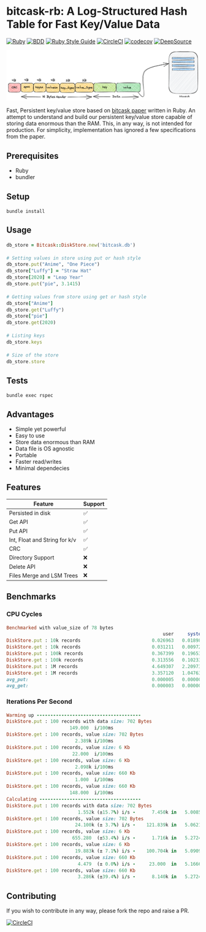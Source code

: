 # bitcask-rb: A Log-Structured Hash Table for Fast Key/Value Data

[![Ruby](https://img.shields.io/badge/ruby-3.1.1-brightgreen)](https://www.ruby-lang.org/en/)
[![BDD](https://img.shields.io/badge/rspec-3.1-green)](https://rspec.info/)
[![Ruby Style Guide](https://img.shields.io/badge/code%20style-rubocop-red)](https://github.com/rubocop/rubocop)
[![CircleCI](https://dl.circleci.com/status-badge/img/gh/dineshgowda24/bitcask-rb/tree/main.svg?style=shield)](https://dl.circleci.com/status-badge/redirect/gh/dineshgowda24/bitcask-rb/tree/main)
[![codecov](https://codecov.io/gh/dineshgowda24/bitcask-rb/branch/main/graph/badge.svg?token=HY8IQSEKCA)](https://codecov.io/gh/dineshgowda24/bitcask-rb)
[![DeepSource](https://deepsource.io/gh/dineshgowda24/bitcask-rb.svg/?label=active+issues&token=aISrLFG-Rwka_9MMiZixX_NT)](https://deepsource.io/gh/dineshgowda24/bitcask-rb/?ref=repository-badge)

<img src="image.png"/>

Fast, Persistent key/value store based on [bitcask paper](https://riak.com/assets/bitcask-intro.pdf) written in Ruby.
An attempt to understand and build our persistent key/value store capable of storing data enormous than the RAM. This, in any way, is not intended for production. For simplicity, implementation has ignored a few specifications from the paper.

## Prerequisites

- Ruby
- bundler

## Setup

```shell
bundle install
```

## Usage

```ruby
db_store = Bitcask::DiskStore.new('bitcask.db')

# Setting values in store using put or hash style
db_store.put("Anime", "One Piece")
db_store["Luffy"] = "Straw Hat"
db_store[2020] = "Leap Year"
db_store.put("pie", 3.1415)

# Getting values from store using get or hash style
db_store["Anime"]
db_store.get("Luffy")
db_store["pie"]
db_store.get(2020)

# Listing keys
db_store.keys

# Size of the store
db_store.store
```

## Tests

```shell
bundle exec rspec
```

## Advantages

- Simple yet powerful
- Easy to use
- Store data enormous than RAM
- Data file is OS agnostic
- Portable
- Faster read/writes
- Minimal dependecies

## Features

| Feature                               | Support            |
|---------------------------------------|--------------------|
| Persisted in disk                     | :white_check_mark: |
| Get API                               | :white_check_mark: |
| Put API                               | :white_check_mark: |
| Int, Float and String for k/v         | :white_check_mark: |
| CRC                                   | :white_check_mark: |
| Directory Support                     | :x:                |
| Delete API                            | :x:                |
| Files Merge and LSM Trees             | :x:                |

## Benchmarks

### CPU Cycles

```ruby
Benchmarked with value_size of 78 bytes
                                                         user     system      total        real
DiskStore.put : 10k records                          0.026963   0.018983   0.045946 (  0.046078)
DiskStore.get : 10k records                          0.031211   0.009727   0.040938 (  0.041154)
DiskStore.put : 100k records                         0.367399   0.196536   0.563935 (  0.566659)
DiskStore.get : 100k records                         0.313556   0.102338   0.415894 (  0.416280)
DiskStore.put : 1M records                           4.649307   2.209731   6.859038 (  6.887667)
DiskStore.get : 1M records                           3.357120   1.047637   4.404757 (  4.409732)
avg_put:                                             0.000005   0.000002   0.000007 (  0.000007)
avg_get:                                             0.000003   0.000001   0.000004 (  0.000004)
```

### Iterations Per Second

```ruby
Warming up --------------------------------------
DiskStore.put : 100 records with data size: 702 Bytes
                       149.000  i/100ms
DiskStore.get : 100 records, value size: 702 Bytes
                         2.389k i/100ms
DiskStore.put : 100 records, value size: 6 Kb
                        22.000  i/100ms
DiskStore.get : 100 records, value size: 6 Kb
                         2.098k i/100ms
DiskStore.put : 100 records, value size: 660 Kb
                         1.000  i/100ms
DiskStore.get : 100 records, value size: 660 Kb
                       148.000  i/100ms
Calculating -------------------------------------
DiskStore.put : 100 records with data size: 702 Bytes
                          1.552k (±15.7%) i/s -      7.450k in   5.008519s
DiskStore.get : 100 records, value size: 702 Bytes
                         24.100k (± 3.7%) i/s -    121.839k in   5.062195s
DiskStore.put : 100 records, value size: 6 Kb
                        655.280  (±53.4%) i/s -      1.716k in   5.272456s
DiskStore.get : 100 records, value size: 6 Kb
                         19.883k (± 7.1%) i/s -    100.704k in   5.090910s
DiskStore.put : 100 records, value size: 660 Kb
                          4.479  (± 0.0%) i/s -     23.000  in   5.166651s
DiskStore.get : 100 records, value size: 660 Kb
                          3.286k (±39.4%) i/s -      8.140k in   5.272424s
```

## Contributing

If you wish to contribute in any way, please fork the repo and raise a PR.

[![CircleCI](https://dl.circleci.com/insights-snapshot/gh/dineshgowda24/bitcask-rb/main/workflow/badge.svg?window=30d)](https://app.circleci.com/insights/github/dineshgowda24/bitcask-rb/workflows/workflow/overview?branch=main&reporting-window=last-30-days&insights-snapshot=true)